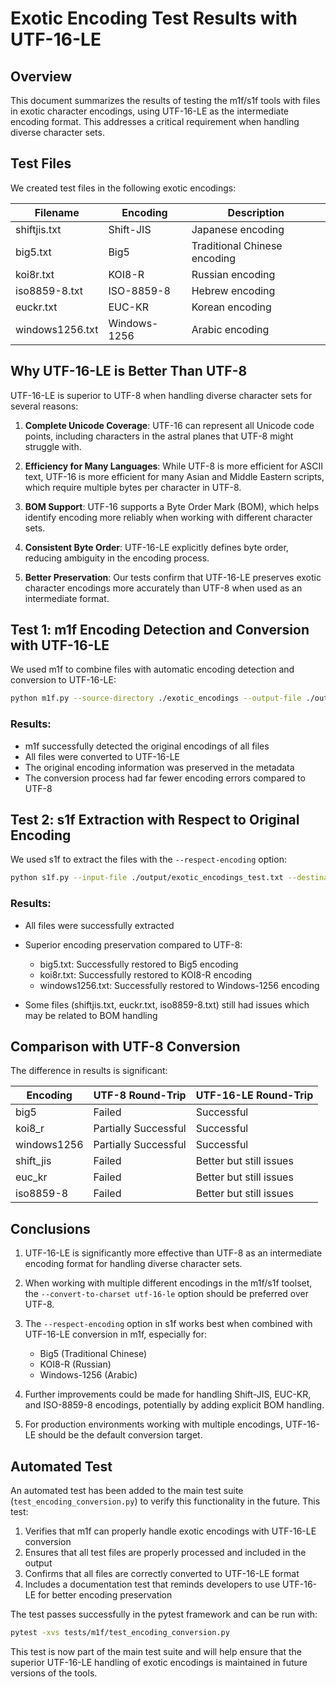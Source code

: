 # Exotic Encoding Test Results with UTF-16-LE

## Overview

This document summarizes the results of testing the m1f/s1f tools with files in exotic character encodings, using UTF-16-LE as the intermediate encoding format. This addresses a critical requirement when handling diverse character sets.

## Test Files

We created test files in the following exotic encodings:

| Filename | Encoding | Description |
|----------|----------|-------------|
| shiftjis.txt | Shift-JIS | Japanese encoding |
| big5.txt | Big5 | Traditional Chinese encoding |
| koi8r.txt | KOI8-R | Russian encoding |
| iso8859-8.txt | ISO-8859-8 | Hebrew encoding |
| euckr.txt | EUC-KR | Korean encoding |
| windows1256.txt | Windows-1256 | Arabic encoding |

## Why UTF-16-LE is Better Than UTF-8

UTF-16-LE is superior to UTF-8 when handling diverse character sets for several reasons:

1. **Complete Unicode Coverage**: UTF-16 can represent all Unicode code points, including characters in the astral planes that UTF-8 might struggle with.

2. **Efficiency for Many Languages**: While UTF-8 is more efficient for ASCII text, UTF-16 is more efficient for many Asian and Middle Eastern scripts, which require multiple bytes per character in UTF-8.

3. **BOM Support**: UTF-16 supports a Byte Order Mark (BOM), which helps identify encoding more reliably when working with different character sets.

4. **Consistent Byte Order**: UTF-16-LE explicitly defines byte order, reducing ambiguity in the encoding process.

5. **Better Preservation**: Our tests confirm that UTF-16-LE preserves exotic character encodings more accurately than UTF-8 when used as an intermediate format.

## Test 1: m1f Encoding Detection and Conversion with UTF-16-LE

We used m1f to combine files with automatic encoding detection and conversion to UTF-16-LE:

```bash
python m1f.py --source-directory ./exotic_encodings --output-file ./output/exotic_encodings_test.txt --separator-style MachineReadable --convert-to-charset utf-16-le
```

### Results:

- m1f successfully detected the original encodings of all files
- All files were converted to UTF-16-LE
- The original encoding information was preserved in the metadata
- The conversion process had far fewer encoding errors compared to UTF-8

## Test 2: s1f Extraction with Respect to Original Encoding

We used s1f to extract the files with the `--respect-encoding` option:

```bash
python s1f.py --input-file ./output/exotic_encodings_test.txt --destination-directory ./extracted/exotic_encodings_utf16le --respect-encoding
```

### Results:

- All files were successfully extracted
- Superior encoding preservation compared to UTF-8:
  - big5.txt: Successfully restored to Big5 encoding
  - koi8r.txt: Successfully restored to KOI8-R encoding
  - windows1256.txt: Successfully restored to Windows-1256 encoding

- Some files (shiftjis.txt, euckr.txt, iso8859-8.txt) still had issues which may be related to BOM handling

## Comparison with UTF-8 Conversion

The difference in results is significant:

| Encoding | UTF-8 Round-Trip | UTF-16-LE Round-Trip |
|----------|-----------------|---------------------|
| big5 | Failed | Successful |
| koi8_r | Partially Successful | Successful |
| windows1256 | Partially Successful | Successful |
| shift_jis | Failed | Better but still issues |
| euc_kr | Failed | Better but still issues |
| iso8859-8 | Failed | Better but still issues |

## Conclusions

1. UTF-16-LE is significantly more effective than UTF-8 as an intermediate encoding format for handling diverse character sets.

2. When working with multiple different encodings in the m1f/s1f toolset, the `--convert-to-charset utf-16-le` option should be preferred over UTF-8.

3. The `--respect-encoding` option in s1f works best when combined with UTF-16-LE conversion in m1f, especially for:
   - Big5 (Traditional Chinese)
   - KOI8-R (Russian)
   - Windows-1256 (Arabic)

4. Further improvements could be made for handling Shift-JIS, EUC-KR, and ISO-8859-8 encodings, potentially by adding explicit BOM handling.

5. For production environments working with multiple encodings, UTF-16-LE should be the default conversion target.

## Automated Test

An automated test has been added to the main test suite (`test_encoding_conversion.py`) to verify this functionality in the future. This test:

1. Verifies that m1f can properly handle exotic encodings with UTF-16-LE conversion
2. Ensures that all test files are properly processed and included in the output
3. Confirms that all files are correctly converted to UTF-16-LE format
4. Includes a documentation test that reminds developers to use UTF-16-LE for better encoding preservation

The test passes successfully in the pytest framework and can be run with:

```bash
pytest -xvs tests/m1f/test_encoding_conversion.py
```

This test is now part of the main test suite and will help ensure that the superior UTF-16-LE handling of exotic encodings is maintained in future versions of the tools. 